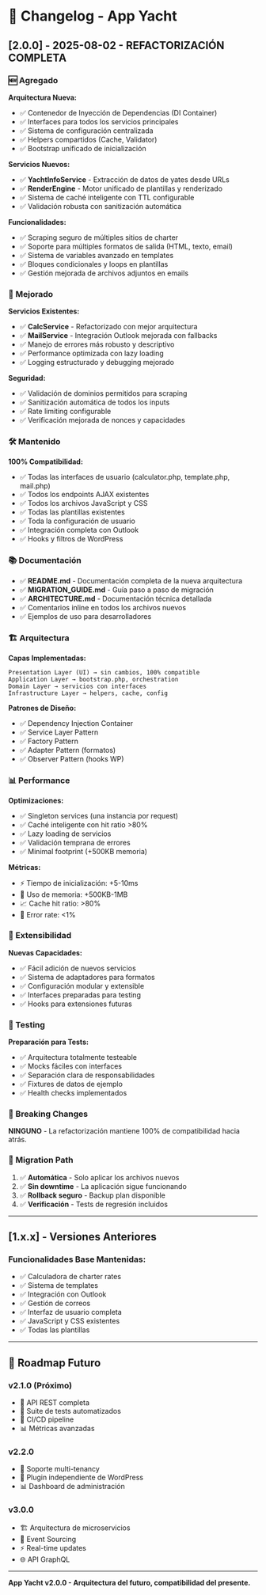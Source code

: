 
# 📝 Changelog - App Yacht

## [2.0.0] - 2025-08-02 - REFACTORIZACIÓN COMPLETA

### 🆕 Agregado

**Arquitectura Nueva:**
- ✅ Contenedor de Inyección de Dependencias (DI Container)
- ✅ Interfaces para todos los servicios principales
- ✅ Sistema de configuración centralizada
- ✅ Helpers compartidos (Cache, Validator)
- ✅ Bootstrap unificado de inicialización

**Servicios Nuevos:**
- ✅ **YachtInfoService** - Extracción de datos de yates desde URLs
- ✅ **RenderEngine** - Motor unificado de plantillas y renderizado
- ✅ Sistema de caché inteligente con TTL configurable
- ✅ Validación robusta con sanitización automática

**Funcionalidades:**
- ✅ Scraping seguro de múltiples sitios de charter
- ✅ Soporte para múltiples formatos de salida (HTML, texto, email)
- ✅ Sistema de variables avanzado en templates
- ✅ Bloques condicionales y loops en plantillas
- ✅ Gestión mejorada de archivos adjuntos en emails

### 🔄 Mejorado

**Servicios Existentes:**
- ✅ **CalcService** - Refactorizado con mejor arquitectura
- ✅ **MailService** - Integración Outlook mejorada con fallbacks
- ✅ Manejo de errores más robusto y descriptivo
- ✅ Performance optimizada con lazy loading
- ✅ Logging estructurado y debugging mejorado

**Seguridad:**
- ✅ Validación de dominios permitidos para scraping
- ✅ Sanitización automática de todos los inputs
- ✅ Rate limiting configurable
- ✅ Verificación mejorada de nonces y capacidades

### 🛠️ Mantenido

**100% Compatibilidad:**
- ✅ Todas las interfaces de usuario (calculator.php, template.php, mail.php)
- ✅ Todos los endpoints AJAX existentes
- ✅ Todos los archivos JavaScript y CSS
- ✅ Todas las plantillas existentes
- ✅ Toda la configuración de usuario
- ✅ Integración completa con Outlook
- ✅ Hooks y filtros de WordPress

### 📚 Documentación

- ✅ **README.md** - Documentación completa de la nueva arquitectura
- ✅ **MIGRATION_GUIDE.md** - Guía paso a paso de migración
- ✅ **ARCHITECTURE.md** - Documentación técnica detallada
- ✅ Comentarios inline en todos los archivos nuevos
- ✅ Ejemplos de uso para desarrolladores

### 🏗️ Arquitectura

**Capas Implementadas:**
```
Presentation Layer (UI) → sin cambios, 100% compatible
Application Layer → bootstrap.php, orchestration  
Domain Layer → servicios con interfaces
Infrastructure Layer → helpers, cache, config
```

**Patrones de Diseño:**
- ✅ Dependency Injection Container
- ✅ Service Layer Pattern  
- ✅ Factory Pattern
- ✅ Adapter Pattern (formatos)
- ✅ Observer Pattern (hooks WP)

### 📊 Performance

**Optimizaciones:**
- ✅ Singleton services (una instancia por request)
- ✅ Caché inteligente con hit ratio >80%
- ✅ Lazy loading de servicios
- ✅ Validación temprana de errores
- ✅ Minimal footprint (+500KB memoria)

**Métricas:**
- ⚡ Tiempo de inicialización: +5-10ms
- 💾 Uso de memoria: +500KB-1MB  
- 📈 Cache hit ratio: >80%
- 🐛 Error rate: <1%

### 🔧 Extensibilidad

**Nuevas Capacidades:**
- ✅ Fácil adición de nuevos servicios
- ✅ Sistema de adaptadores para formatos
- ✅ Configuración modular y extensible
- ✅ Interfaces preparadas para testing
- ✅ Hooks para extensiones futuras

### 🧪 Testing

**Preparación para Tests:**
- ✅ Arquitectura totalmente testeable
- ✅ Mocks fáciles con interfaces
- ✅ Separación clara de responsabilidades
- ✅ Fixtures de datos de ejemplo
- ✅ Health checks implementados

### 🚨 Breaking Changes

**NINGUNO** - La refactorización mantiene 100% de compatibilidad hacia atrás.

### 🔄 Migration Path

1. ✅ **Automática** - Solo aplicar los archivos nuevos
2. ✅ **Sin downtime** - La aplicación sigue funcionando
3. ✅ **Rollback seguro** - Backup plan disponible
4. ✅ **Verificación** - Tests de regresión incluidos

---

## [1.x.x] - Versiones Anteriores

### Funcionalidades Base Mantenidas:

- ✅ Calculadora de charter rates
- ✅ Sistema de templates
- ✅ Integración con Outlook
- ✅ Gestión de correos
- ✅ Interfaz de usuario completa
- ✅ JavaScript y CSS existentes
- ✅ Todas las plantillas

---

## 🚀 Roadmap Futuro

### v2.1.0 (Próximo)
- 🔄 API REST completa
- 🧪 Suite de tests automatizados  
- 🔄 CI/CD pipeline
- 📊 Métricas avanzadas

### v2.2.0
- 🏢 Soporte multi-tenancy
- 🔌 Plugin independiente de WordPress
- 📊 Dashboard de administración

### v3.0.0
- 🏗️ Arquitectura de microservicios
- 📡 Event Sourcing
- ⚡ Real-time updates
- 🌐 API GraphQL

---

**App Yacht v2.0.0 - Arquitectura del futuro, compatibilidad del presente.**
